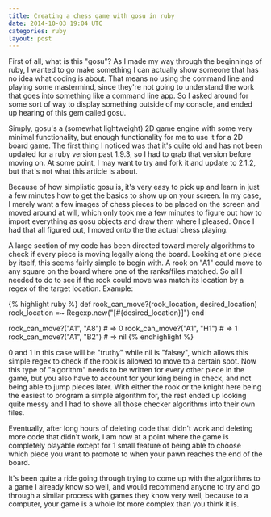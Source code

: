 ```yaml
---
title: Creating a chess game with gosu in ruby
date: 2014-10-03 19:04 UTC
categories: ruby
layout: post
---
```


First of all, what is this "gosu"? As I made my way through the beginnings of ruby, I wanted to go make something I can actually show someone that has no idea what coding is about. That means no using the command line and playing some mastermind, since they're not going to understand the work that goes into something like a command line app. So I asked around for some sort of way to display something outside of my console, and ended up hearing of this gem called gosu.

Simply, gosu's a (somewhat lightweight) 2D game engine with some very minimal functionality, but enough functionality for me to use it for a 2D board game. The first thing I noticed was that it's quite old and has not been updated for a ruby version past 1.9.3, so I had to grab that version before moving on. At some point, I may want to try and fork it and update to 2.1.2, but that's not what this article is about.

Because of how simplistic gosu is, it's very easy to pick up and learn in just a few minutes how to get the basics to show up on your screen. In my case, I merely want a few images of chess pieces to be placed on the screen and moved around at will, which only took me a few minutes to figure out how to import everything as gosu objects and draw them where I pleased. Once I had that all figured out, I moved onto the the actual chess playing.

A large section of my code has been directed toward merely algorithms to check if every piece is moving legally along the board. Looking at one piece by itself, this seems fairly simple to begin with. A rook on "A1" could move to any square on the board where one of the ranks/files matched. So all I needed to do to see if the rook could move was match its location by a regex of the target location. Example:

{% highlight ruby %}
def rook_can_move?(rook_location, desired_location)
  rook_location =~ Regexp.new("[#{desired_location}]")
end

rook_can_move?("A1", "A8")  # => 0
rook_can_move?("A1", "H1")  # => 1
rook_can_move?("A1", "B2")  # => nil
{% endhighlight %}

0 and 1 in this case will be "truthy" while nil is "falsey", which allows this simple regex to check if the rook is allowed to move to a certain spot. Now this type of "algorithm" needs to be written for every other piece in the game, but you also have to account for your king being in check, and not being able to jump pieces later. With either the rook or the knight here being the easiest to program a simple algorithm for, the rest ended up looking quite messy and I had to shove all those checker algorithms into their own files.

Eventually, after long hours of deleting code that didn't work and deleting more code that didn't work, I am now at a point where the game is completely playable except for 1 small feature of being able to choose which piece you want to promote to when your pawn reaches the end of the board.

It's been quite a ride going through trying to come up with the algorithms to a game I already know so well, and would recommend anyone to try and go through a similar process with games they know very well, because to a computer, your game is a whole lot more complex than you think it is.
